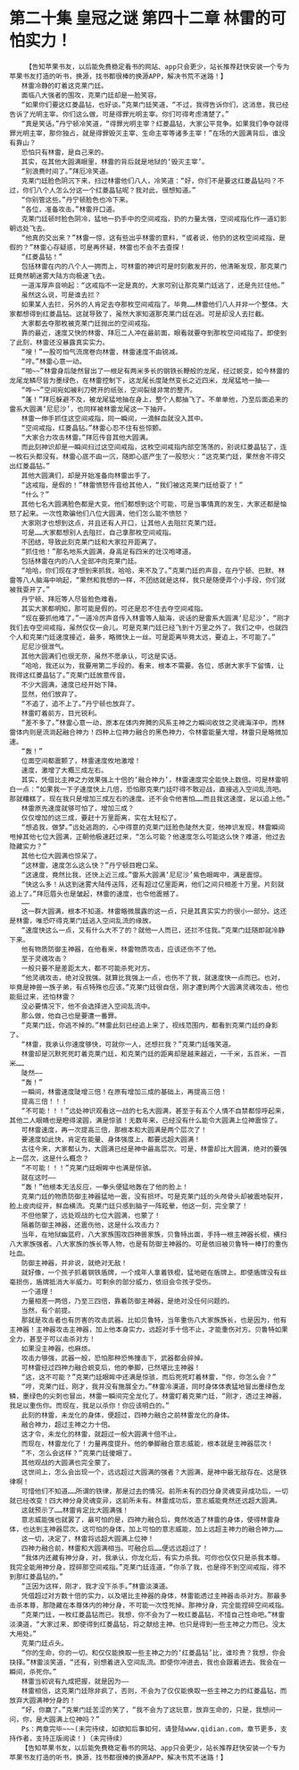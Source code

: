 # 第二十集 皇冠之谜 第四十二章 林雷的可怕实力！
        【告知苹果书友，以后能免费稳定看书的网站、app只会更少，站长推荐赶快安装一个专为苹果书友打造的听书，换源，找书都很棒的换源APP，解决书荒不迷路！】
       林雷冷静的盯着这克莱门廷。
       面临八大强者的围攻，克莱门廷却是一脸笑容。
       “如果你们要这红菱晶钻，也好谈。”克莱门廷笑道，“不过，我得告诉你们，这消息，我已经告诉了光明主宰。你们这么做，可是得罪光明主宰。你们可得考虑清楚了。”
       “真是笑话。”丹宁顿冷笑道，“得罪光明主宰？红菱晶钻，大家公平竞争。如果我们争夺就得罪光明主宰，那你独占，就是得罪毁灭主宰、生命主宰等诸多主宰！”在场的大圆满背后，谁没有靠山？
       恐怕只有林雷，是自己来的。
       其实，在其他大圆满眼里，林雷的背后就是地狱的‘毁灭主宰’。
       “别浪费时间了。”拜厄冷笑道。
       克莱门廷脸色阴沉下来，扫过林雷他们八人，冷笑道：“好，你们不是要这红菱晶钻吗？不过，你们八个人怎么分这一个红菱晶钻呢？我对此，很想知道。”
       “你别管这些。”丹宁顿脸色也冷下来。
       “各位，准备攻击。”林雷开口道。
       克莱门廷顿时脸色阴冷，猛地一扔手中的空间戒指，扔的力量太强，空间戒指化作一道幻影朝远处飞去。
       “他真的交出来？”林雷一惊，这有些出乎林雷的意料，“或者说，他扔的这枚空间戒指，是假的？”林雷心存疑惑，可是再怀疑，林雷也不会不去查探！
       “红菱晶钻！”
       包括林雷在内的八个人一拥而上，可林雷的神识可是时刻散发开的，他清晰发现，那克莱门廷竟然朝迷雾大陆方向极速飞去。
       一道浑厚声音响起：“这戒指不一定是真的，大家可别让那克莱门廷逃了，还是先拦住他。”
       虽然这么说，可是谁去拦？
       如果某人去拦，另外的人肯定去夺那枚空间戒指了。毕竟……林雷他们八人并非一个整体。大家都想得到红菱晶钻。这就导致了，虽然大家知道那克莱门廷在逃。可是却没人去拦截。
       大家都去夺那枚被克莱门廷抛出的空间戒指。
       靠的最近，速度又快的林雷、拜厄二人冲在最前面，眼看就要夺到那枚空间戒指了。即使到了此刻，林雷还没暴露真实实力。
       “嗖！”一股可怕气流席卷向林雷，林雷速度不由锐减。
       “哼。”林雷心意一动。
       “啪~~”林雷身后陡然冒出了一根足有两米多长的钢铁长鞭般的龙尾，经过蜕变，如今林雷的龙尾龙鳞尽皆为墨绿色，在林雷控制下，这龙尾长度陡然变长之近四米，龙尾猛地一抽——
       “哗~~”空间宛如被利刀劈开的纸张，空间裂缝非常的整齐。
       “蓬！”拜厄躲避不及，被龙尾猛地抽在身上，整个人都抽飞了。不单单他，乃至后面追来的雷系大圆满‘尼尼沙’，也同样被林雷龙尾这一下抽开。
       林雷一伸手抓住这空间戒指，同一瞬间，一滴鲜血就没入其中。
       “空间戒指，红菱晶钻。”林雷心忍不住有些惊颤。
       “大家合力攻击林雷。”拜厄传音其他大圆满。
       而此刻神识却是一瞬间扫过这空间戒指，这枚空间戒指内部空荡荡的，别说红菱晶钻了，连一枚石头都没有。林雷心底不由一沉，随即心底产生了一股怒火：“这克莱门廷，果然舍不得交出红菱晶钻。”
       其他大圆满们，却是开始准备向林雷出手了。
       “这戒指，是假的！”林雷愤怒传音给其他人，“我们被这克莱门廷给耍了！”
       “什么？”
       其他七名大圆满脸色都是大变。他们都想到这个可能，可是当事情真的发生，大家还都是恼怒了起来。一次性欺骗他们八位大圆满，他们怎么能不愤怒？
       大家刚才也想到这点，并且还有人开口，让其他人去阻拦克莱门廷。
       可是……大家都想别人去阻拦，自己拿那枚空间戒指。
       不团结，导致此刻克莱门廷和大家拉开距离了。
       “抓住他！”那名地系大圆满，身高足有四米的壮汉咆哮道。
       包括林雷在内的八人全部冲向克莱门廷。
       “哈哈，你们现在才想到来抓我，哈哈，来不及了。”克莱门廷的声音，在丹宁顿、巴默、林雷等八人脑海中响起，“果然和我想的一样，不团结就是这样，我只是随便弄个小手段，你们就被我耍开了。”
       丹宁顿、拜厄等人尽皆脸色难看。
       其实大家都明知，那可能是假的。可还是忍不住去夺空间戒指。
       “现在要抓他难了。”一道冷厉声音传入林雷等人脑海，说话的是雷系大圆满‘尼尼沙’，“刚才我们去夺空间戒指，虽然仅仅一会儿。可是克莱门廷已经飞到十万里之外了。我们之中，也就四个人和克莱门廷速度接近，最多，略微快上一丝。可是距离毕竟太远，要追上，不可能了。”
       尼尼沙很泄气。
       其他大圆满们也很无奈，虽然不愿承认，可这是实话。
       “哈哈，我还以为，我要用第二手段的。看来，根本不需要。各位，感谢大家手下留情，让我得这红菱晶钻了。”克莱门廷故意传音。
       不少大圆满，速度已经开始下降。
       显然，他们放弃了。
       “不追了，追不上了。”丹宁顿也放弃了。
       林雷盯着前方，目光锐利。
       “差不多了。”林雷心意一动，原本在体内奔腾的风系主神之力瞬间收敛之灵魂海洋中。而林雷体内则是流淌起融合神力！四种上位神力融合的黑色神力，令林雷能量大增，林雷只是略微加速。
       “轰！”
       位面空间都震颤了，林雷速度攸地激增！
       速度，激增了大概三成左右。
       其实，凭借比主神之力效果强上十倍的‘融合神力’，林雷速度完全能快上数倍。可是林雷明白一点：“如果我一下子速度快上几倍，恐怕那克莱门廷吓得不敢迎战，直接逃入空间乱流吧。那就糟糕了。现在我只是增加三成左右的速度。还不会令他害怕……而且我这速度，足以追上他。”
       林雷原先速度就够可怕了，增加三成？
       仅仅增加的这三成，要赶十万里距离，实在太轻松了。
       “想追我，做梦。”远处逃跑的，心中得意的克莱门廷脸色陡然大变，他神识发现，林雷瞬间甩掉其他七位大圆满，正朝他极速赶过来，“怎么可能？他速度怎么可能这么快？难道，他过去隐藏实力？”
       其他七位大圆满也惊呆了。
       “这林雷，速度怎么这么快？”丹宁顿目瞪口呆。
       “这速度，竟然比我，还快上近三成。”雷系大圆满‘尼尼沙’紫色眼眸中，满是震惊。
       “快这么多！从这到迷雾大陆传送阵，还有超过亿里距离，他们之间只相差十万里。片刻就追上了。”拜厄眉头也是皱起，林雷的速度，也令他震撼了。
       ……
       这一群大圆满，根本不知道。林雷略微展露的这一点，只是其真实实力的很小一部分。这还是林雷，唯恐吓得克莱门廷逃入空间乱流的缘故。
       “速度快这么一点，又有什么大不了的？就他一人而已，还拦不住我。”克莱门廷随即就冷静下来。
       他有物质防御主神器，在他看来，林雷物质攻击，应该还伤不了他。
       至于灵魂攻击？
       一般只要不是差距太大，都不可能杀死对方。
       “他灵魂攻击，绝对没我强。就算比我强上一点，也伤不了我，就速度快一点而已。也对，毕竟是神兽一族子弟，有点特殊也应该。”克莱门廷很自信，刚才遭到两个大圆满灵魂攻击，他也能挺过来，还怕林雷？
       没必要情况下，他不会选择进入空间乱流中。
       那么做，他自己也是要遭一番罪。
       “克莱门廷，你逃不掉的。”林雷此刻已经追上来了，视线范围内，都看到克莱门廷的身影了。
       “林雷，我承认你速度够快，可就你一人，还想拦我？”克莱门廷嗤笑道。
       林雷却是沉默死死盯着克莱门廷，和克莱门廷的距离却是越来越近，一千米，五百米，一百米……
       陡然——
       “轰！”
       一瞬间，林雷速度陡增三倍！在原有增加三成的基础上，再提高三倍！
       提高三倍！！！
       “不可能！！！”远处神识观看这一战的七名大圆满，甚至于有五个人情不自禁都惊呼起来，其他二人眼睛也是瞪得滚圆，满是惊骇！无数年来，已经没有什么能令大圆满上位神震惊了。
       可林雷速度，再一次提高三倍，那根本和大圆满是两个层次了！
       要速度如此快，肯定在能量、身体强度上，都要远超大圆满！
       古往今来，大家都认为，大圆满已经是神中最高层次。可是，林雷却比大圆满，绝对的要强上一层次，这是什么概念？
       “不可能！！！”克莱门廷眼眸中也满是惊骇。
       就在这时——
       “轰！”他根本无法反应，一拳头便猛地轰在了他的脸上！
       克莱门廷的物质防御主神器猛地一震，没有损坏。可是克莱门廷的头颅骨头却被震地裂开，脸上皮肉绽开，鲜血横流。克莱门廷只感到脑子一阵眩晕，他这一刻，完全蒙了！
       不但他蒙了，远处观战的七位大圆满，也蒙了！
       隔着防御主神器，还震伤他，这是什么攻击力？
       当年，在地狱幽蓝府，八大家族围攻四神兽家族，贝鲁特出面，手持一根主神器长棍，横扫八大家族强者。八大家族的族长等人物，也是有防御主神器的。可是依旧被贝鲁特一棒打的重伤吐血。
       防御主神器，并非说，就绝对无敌！
       就好像，一个孩子抓着钢铁盾牌，一个成年人拿着铁棍，猛地砸在盾牌上。即使盾牌没有丝毫损伤，盾牌抵消大半威力。可剩余的部分威力，依旧会令孩子受伤。
       一个道理！
       力量相差一两倍，乃至三四倍，靠着防御主神器，是绝对没任何问题的。
       当然，有个前提。
       那就是攻击者也有厉害的攻击武器。比如贝鲁特，当年重伤八大家族族长，也是因为，他有主神器！主神器攻击主神器，加上他本身实力，远超对手十倍不止，才能重伤对方。贝鲁特如果全力，甚至于可以击杀对方！
       如果没主神器，也麻烦。
       攻击力够强，武器一般，恐怕那种恐怖撞击下，武器都会碎掉。
       可林雷经过四神力融合蜕变后，他的拳脚，已然堪比主神器！
       “这，这不可能？”克莱门廷眼眸中还满是惊骇，而后死死盯着林雷，“你，你怎么会？”
       “哼，克莱门廷，刚才，我并没有施展全力。”林雷冷漠道，同时身体体表猛地冒出墨绿色龙鳞，墨绿色的尖刺也冒出，林雷一瞬间完全龙化了。林雷盯着克莱门廷，“刚才，透过主神器，我足以重伤你。而现在，我足以杀你！你应该明白的。”
       此刻的林雷，未龙化的身体，便超过，四神力融合之前林雷龙化的身体。
       融合神力，超过主神之力十倍。
       这才令，未龙化的林雷，就超过一般大圆满十倍不止。
       而现在，林雷龙化了！力量再度提升。他的拳脚融合意志威能，根本就是主神器层次！
       “不，怎么会这样？”克莱门廷傻眼了。
       其他观战的大圆满也完全蒙了。
       这世间上，怎么会出现一个，远远超过大圆满的强者？大圆满，是神中最无敌存在。这是铁律啊！
       可惜他们不知道……所谓的铁律，那是过去的情况。前所未有的四分身灵魂变异成功后，一切就已经改变！四大神分身灵魂变异，这前所未有。林雷成功后，意志威能竟然还远超大圆满。
       这就预示了……林雷肯定比大圆满强！
       意志威能强也就罢了，最可怕的是，四神力融合后，竟然改造了林雷的身体，使得林雷身体，也达到主神器层次。这可怕的身体，加上可怕的意志威能，加上远超主神力的融合神力……
       这一切，决定了，林雷将远超大圆满上位神！
       四神力融合前，林雷和大圆满相当。可融合后……便远远超过了！
       “我体内还藏有神分身，对，我承认，你龙化后，有实力杀我。可你也仅仅只是杀我本尊。我完全能用神分身，捏碎那空间戒指。”克莱门廷连道，“你杀了我，也是得不到空间戒指，得不到那红菱晶钻的。”
       “正因为这样，刚才，我才没下杀手。”林雷淡漠道。
       凭借超过对方数十倍的实力，以及堪比主神器的身体，林雷能透过主神器击杀对方。那最多击杀本尊，那隐藏在本尊体内的神分身，不可能一次性死掉。那神分身，完全能捏碎空间戒指。
       “克莱门廷，一枚红菱晶钻而已。我想，你不会为了一枚红菱晶钻，不惜自己性命吧。”林雷淡漠道，“大家过来，即使得到红菱晶钻，将之献给主神。也只是得到一些主神之力而已。没太大用处。”
       克莱门廷点头。
       “你的生命，你的一切。和仅仅能换取一些主神之力的‘红菱晶钻’比，谁珍贵？我想，你会抉择。”林雷淡笑道，“还有，别想着进入空间乱流。即使你冲进去，我也会跟着进去。我会在一瞬间，杀死你。”
       林雷当初说有九成把握，就是因为——
       林雷相信，这克莱门廷除非疯了，否则，不会为了仅仅能换取一些主神之力的红菱晶钻，而放弃大圆满神分身的！
       “好，你赢了。”克莱门廷苦涩的笑了，“我不会为了这玩意，放弃生命的，只是，我想问一问，你，是大圆满上位神吗？”
       Ps：两章完毕~~~(未完待续，如欲知后事如何，请登陆www.qidian.com，章节更多，支持作者，支持正版阅读！)（未完待续）
       【告知苹果书友，以后能免费稳定看书的网站、app只会更少，站长推荐赶快安装一个专为苹果书友打造的听书，换源，找书都很棒的换源APP，解决书荒不迷路！】